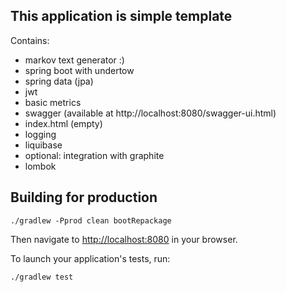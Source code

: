 ## This application is simple template
Contains:
* markov text generator :)
* spring boot with undertow
* spring data (jpa)
* jwt
* basic metrics
* swagger (available at http://localhost:8080/swagger-ui.html)
* index.html (empty)
* logging 
* liquibase
* optional: integration with graphite
* lombok

## Building for production

    ./gradlew -Pprod clean bootRepackage

Then navigate to [http://localhost:8080](http://localhost:8080) in your browser.

To launch your application's tests, run:

    ./gradlew test

